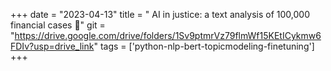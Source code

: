 +++ 
date = "2023-04-13" 
title = " AI in justice: a text analysis of 100,000 financial cases 📜" 
git = "https://drive.google.com/drive/folders/1Sv9ptmrVz79flmWf15KEtICykmw6FDIv?usp=drive_link" 
tags = ['python-nlp-bert-topicmodeling-finetuning'] 
+++
